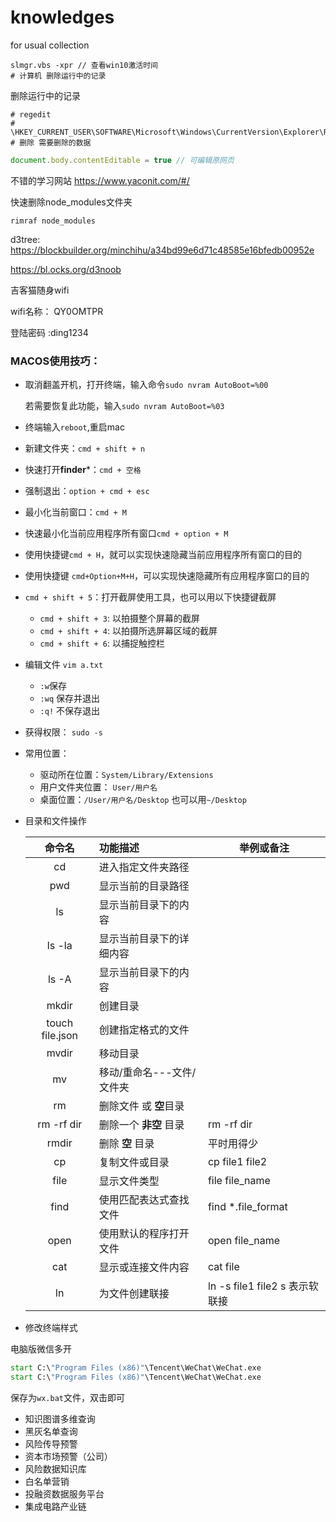 # knowledges

for usual collection

```shell
slmgr.vbs -xpr // 查看win10激活时间
# 计算机 删除运行中的记录
```

删除运行中的记录

```shell
# regedit
# \HKEY_CURRENT_USER\SOFTWARE\Microsoft\Windows\CurrentVersion\Explorer\RunMRU
# 删除 需要删除的数据
```

```javascript
document.body.contentEditable = true // 可编辑原网页
```

不错的学习网站 https://www.yaconit.com/#/ 

快速删除node_modules文件夹

```shell
rimraf node_modules
```

d3tree: https://blockbuilder.org/minchihu/a34bd99e6d71c48585e16bfedb00952e

https://bl.ocks.org/d3noob

吉客猫随身wifi

wifi名称： QY0OMTPR

登陆密码 :ding1234

### MACOS使用技巧：

- 取消翻盖开机，打开终端，输入命令`sudo nvram AutoBoot=%00`

  若需要恢复此功能，输入`sudo nvram AutoBoot=%03`

- 终端输入`reboot`,重启mac

- 新建文件夹：`cmd + shift + n`

- 快速打开**finder***：`cmd + 空格`

- 强制退出：`option + cmd + esc`

- 最小化当前窗口：`cmd + M`

- 快速最小化当前应用程序所有窗口`cmd + option + M`

- 使用快捷键`cmd + H`，就可以实现快速隐藏当前应用程序所有窗口的目的

- 使用快捷键 `cmd+Option+M+H`，可以实现快速隐藏所有应用程序窗口的目的

- `cmd + shift + 5`：打开截屏使用工具，也可以用以下快捷键截屏

  - `cmd + shift + 3`: 以拍摄整个屏幕的截屏
  - `cmd + shift + 4`: 以拍摄所选屏幕区域的截屏
  - `cmd + shift + 6`: 以捕捉触控栏
  
- 编辑文件 `vim a.txt`

  - `:w`保存
  - `:wq` 保存并退出
  - `:q!` 不保存退出

- 获得权限： `sudo -s`

- 常用位置：

  - 驱动所在位置：`System/Library/Extensions`
  - 用户文件夹位置： `User/用户名`
  - 桌面位置：`/User/用户名/Desktop` 也可以用`~/Desktop`

- 目录和文件操作

  |     命令名      | 功能描述                  | 举例或备注                     |
  | :-------------: | :------------------------ | ------------------------------ |
  |       cd        | 进入指定文件夹路径        |                                |
  |       pwd       | 显示当前的目录路径        |                                |
  |       ls        | 显示当前目录下的内容      |                                |
  |     ls -la      | 显示当前目录下的详细内容  |                                |
  |      ls -A      | 显示当前目录下的内容      |                                |
  |      mkdir      | 创建目录                  |                                |
  | touch file.json | 创建指定格式的文件        |                                |
  |      mvdir      | 移动目录                  |                                |
  |       mv        | 移动/重命名---文件/文件夹 |                                |
  |       rm        | 删除文件 或 **空**目录    |                                |
  |   rm -rf dir    | 删除一个 **非空** 目录    | rm -rf dir                     |
  |      rmdir      | 删除 **空** 目录          | 平时用得少                     |
  |       cp        | 复制文件或目录            | cp file1 file2                 |
  |      file       | 显示文件类型              | file file_name                 |
  |      find       | 使用匹配表达式查找文件    | find *.file_format             |
  |      open       | 使用默认的程序打开文件    | open file_name                 |
  |       cat       | 显示或连接文件内容        | cat file                       |
  |       ln        | 为文件创建联接            | ln -s file1 file2 s 表示软联接 |

- 修改终端样式

电脑版微信多开

```bat
start C:\"Program Files (x86)"\Tencent\WeChat\WeChat.exe
start C:\"Program Files (x86)"\Tencent\WeChat\WeChat.exe
```

保存为`wx.bat`文件，双击即可

















- 知识图谱多维查询
- 黑灰名单查询
- 风险传导预警
- 资本市场预警（公司）
- 风险数据知识库
- 白名单营销
- 投融资数据服务平台
- 集成电路产业链